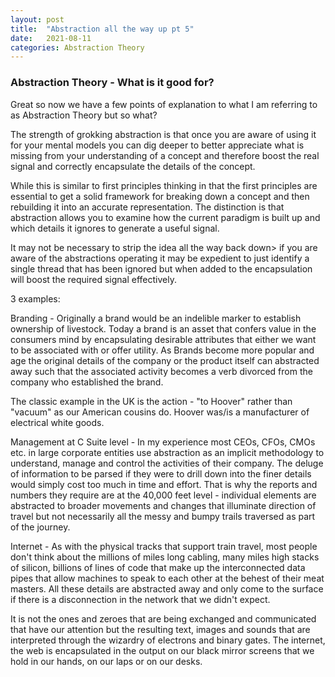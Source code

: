 ```yaml
---
layout: post
title:  "Abstraction all the way up pt 5"
date:   2021-08-11
categories: Abstraction Theory
---
```

### Abstraction Theory - What is it good for?

Great so now we have a few points of explanation to what I am referring to as Abstraction Theory but so what?

The strength of grokking abstraction is that once you are aware of using it for your mental models you can dig deeper to better appreciate what is missing from your understanding of a concept and therefore boost the real signal and correctly encapsulate the details of the concept.

While this is similar to first principles thinking in that the first principles are essential to get a solid framework for breaking down a concept and then rebuilding it into an accurate representation. The distinction is that abstraction allows you to examine how the current paradigm is built up and which details it ignores to generate a useful signal.

It may not be necessary to strip the idea all the way back down> if you are aware of the abstractions operating it may be expedient to just identify a single thread that has been ignored but when added to the encapsulation will boost the required signal effectively.

3 examples:

Branding -
Originally a brand would be an indelible marker to establish ownership of livestock. Today a brand is an asset that confers value in the consumers mind by encapsulating desirable attributes that either we want to be associated with or offer utility. As Brands become more popular and age the original details of the company or the product itself can abstracted away such that the associated activity becomes a verb divorced from the company who established the brand.

The classic example in the UK is the action - "to Hoover" rather than "vacuum" as our American cousins do. Hoover was/is a manufacturer of electrical white goods.  

Management at C Suite level -
In my experience most CEOs, CFOs, CMOs etc. in large corporate entities use abstraction as an implicit methodology to understand, manage and control the activities of their company. The deluge of information to be parsed if they were to drill down into the finer details would simply cost too much in time and effort. That is why the reports and numbers they require are at the 40,000 feet level - individual elements are abstracted to broader movements and changes that illuminate direction of travel but not necessarily all the messy and bumpy trails traversed as part of the journey.

Internet - 
As with the physical tracks that support train travel, most people don't think about the millions of miles long cabling, many miles high stacks of silicon, billions of lines of code that make up the interconnected data pipes that allow machines to speak to each other at the behest of their meat masters. All these details are abstracted away and only come to the surface if there is a disconnection in the network that we didn't expect.

It is not the ones and zeroes that are being exchanged and communicated that have our attention but the resulting text, images and sounds that are interpreted through the wizardry of electrons and binary gates. The internet, the web is encapsulated in the output on our black mirror screens that we hold in our hands, on our laps or on our desks.
